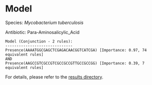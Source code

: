 
# Model

Species: *Mycobacterium tuberculosis*

Antibiotic: Para-Aminosalicylic_Acid

```
Model (Conjunction - 2 rules):
------------------------------
Presence(AAAATGGCGAGCTCGAGACAACGGTCATCGA) [Importance: 0.97, 74 equivalent rules]
AND
Presence(AAGCCGTCGCCGTCGCCGCCGTTGCCGCCGG) [Importance: 0.39, 7 equivalent rules]

```

For details, please refer to the [results directory](../../../../../results/scm_b/mycobacterium%20tuberculosis/para-aminosalicylic_acid/repeat_7/).

